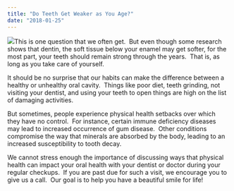 ```yaml
---
title: "Do Teeth Get Weaker as You Age?"
date: "2018-01-25"
---
```


![](/images/strong-smile-for-life-dentist-fairfield-ca-1024x683.jpeg)This is one question that we often get.  But even though some research shows that dentin, the soft tissue below your enamel may get softer, for the most part, your teeth should remain strong through the years.  That is, as long as you take care of yourself.

It should be no surprise that our habits can make the difference between a healthy or unhealthy oral cavity.  Things like poor diet, teeth grinding, not visiting your dentist, and using your teeth to open things are high on the list of damaging activities.

But sometimes, people experience physical health setbacks over which they have no control.  For instance, certain immune deficiency diseases may lead to increased occurrence of gum disease.  Other conditions compromise the way that minerals are absorbed by the body, leading to an increased susceptibility to tooth decay.

We cannot stress enough the importance of discussing ways that physical health can impact your oral health with your dentist or doctor during your regular checkups.  If you are past due for such a visit, we encourage you to give us a call.  Our goal is to help you have a beautiful smile for life!
